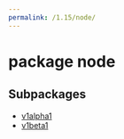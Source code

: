```yaml
---
permalink: /1.15/node/
---
```


# package node



## Subpackages

* [v1alpha1](node-v1alpha1.md)
* [v1beta1](node-v1beta1.md)